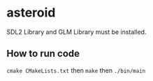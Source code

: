 # asteroid

SDL2 Library and GLM Library must be installed.

## How to run code
```cmake CMakeLists.txt```
then
```make```
then
```./bin/main```
